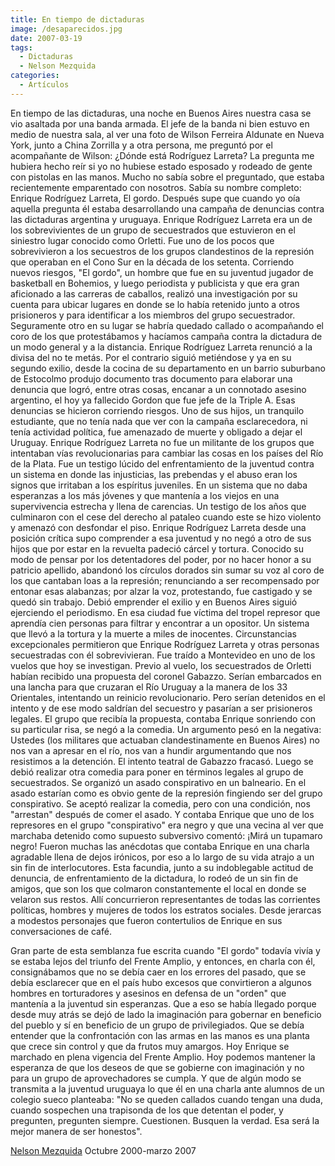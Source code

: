 ```yaml
---
title: En tiempo de dictaduras
image: /desaparecidos.jpg
date: 2007-03-19
tags:
  - Dictaduras
  - Nelson Mezquida
categories:
  - Artículos
---
```

<social-share />
En tiempo de las dictaduras, una noche en Buenos Aires nuestra casa se vio
asaltada por una banda armada.
<!-- more -->
El jefe de la banda ni bien estuvo en medio
de nuestra sala, al ver una foto de Wilson Ferreira Aldunate en Nueva York,
junto a China Zorrilla y a otra persona, me preguntó por el acompañante de
Wilson: ¿Dónde está Rodríguez Larreta? La pregunta me hubiera hecho reír si
yo no hubiese estado esposado y rodeado de gente con pistolas en las manos.
Mucho no sabía sobre el preguntado, que estaba recientemente emparentado con
nosotros. Sabía su nombre completo: Enrique Rodríguez Larreta, El gordo.
Después supe que cuando yo oía aquella pregunta él estaba desarrollando una
campaña de denuncias contra las dictaduras argentina y uruguaya.
Enrique Rodríguez Larreta era un de los sobrevivientes de un grupo de
secuestrados que estuvieron en el siniestro lugar conocido como Orletti. Fue
uno de los pocos que sobrevivieron a los secuestros de los grupos
clandestinos de la represión que operaban en el Cono Sur en la década de los
setenta.
Corriendo nuevos riesgos, "El gordo", un hombre que fue en su juventud
jugador de basketball en Bohemios, y luego periodista y publicista y que era
gran aficionado a las carreras de caballos, realizó una investigación por su
cuenta para ubicar lugares en donde se lo había retenido junto a otros
prisioneros y para identificar a los miembros del grupo secuestrador.
Seguramente otro en su lugar se habría quedado callado o acompañando el coro
de los que protestábamos y hacíamos campaña contra la dictadura de un modo
general y a la distancia. Enrique Rodríguez Larreta renunció a la divisa del
no te metás. Por el contrario siguió metiéndose y ya en su segundo exilio,
desde la cocina de su departamento en un barrio suburbano de Estocolmo
produjo documento tras documento para elaborar una denuncia que logró, entre
otras cosas, encanar a un connotado asesino argentino, el hoy ya fallecido
Gordon que fue jefe de la Triple A.
Esas denuncias se hicieron corriendo riesgos. Uno de sus hijos, un tranquilo
estudiante, que no tenía nada que ver con la campaña esclarecedora, ni tenía
actividad política, fue amenazado de muerte y obligado a dejar el Uruguay.
Enrique Rodríguez Larreta no fue un militante de los grupos que intentaban
vías revolucionarias para cambiar las cosas en los países del Río de la
Plata. Fue un testigo lúcido del enfrentamiento de la juventud contra un
sistema en donde las injusticias, las prebendas y el abuso eran los signos
que irritaban a los espíritus juveniles. En un sistema que no daba
esperanzas a los más jóvenes y que mantenía a los viejos en una
supervivencia estrecha y llena de carencias. Un testigo de los años que
culminaron con el cese del derecho al pataleo cuando este se hizo violento y
amenazó con desfondar el piso.
Enrique Rodríguez Larreta desde una posición crítica supo comprender a esa
juventud y no negó a otro de sus hijos que por estar en la revuelta padeció
cárcel y tortura.
Conocido su modo de pensar por los detentadores del poder, por no hacer
honor a su patricio apellido, abandonó los círculos dorados sin sumar su voz
al coro de los que cantaban loas a la represión; renunciando a ser
recompensado por entonar esas alabanzas; por alzar la voz, protestando, fue
castigado y se quedó sin trabajo.
Debió emprender el exilio y en Buenos Aires siguió ejerciendo el periodismo.
En esa ciudad fue víctima del tropel represor que aprendía cien personas
para filtrar y encontrar a un opositor. Un sistema que llevó a la tortura y
la muerte a miles de inocentes. Circunstancias excepcionales permitieron que
Enrique Rodríguez Larreta y otras personas secuestradas con él
sobrevivieran. Fue traído a Montevideo en uno de los vuelos que hoy se
investigan. Previo al vuelo, los secuestrados de Orletti habían recibido una
propuesta del coronel Gabazzo.
Serían embarcados en una lancha para que cruzaran el Río Uruguay a la manera
de los 33 Orientales, intentando un reinicio revolucionario. Pero serían
detenidos en el intento y de ese modo saldrían del secuestro y pasarían a
ser prisioneros legales. El grupo que recibía la propuesta, contaba Enrique
sonriendo con su particular risa, se negó a la comedia. Un argumento pesó en
la negativa: Ustedes (los militares que actuaban clandestinamente en Buenos
Aires) no nos van a apresar en el río, nos van a hundir argumentando que nos
resistimos a la detención. El intento teatral de Gabazzo fracasó. Luego se
debió realizar otra comedia para poner en términos legales al grupo de
secuestrados. Se organizó un asado conspirativo en un balneario. En el asado
estarían como es obvio gente de la represión fingiendo ser del grupo
conspirativo. Se aceptó realizar la comedia, pero con una condición, nos
"arrestan" después de comer el asado. Y contaba Enrique que uno de los
represores en el grupo "conspirativo" era negro y que una vecina al ver que
marchaba detenido como supuesto subversivo comentó: ¡Mirá un tupamaro negro!
Fueron muchas las anécdotas que contaba Enrique en una charla agradable
llena de dejos irónicos, por eso a lo largo de su vida atrajo a un sin fin
de interlocutores. Esta facundia, junto a su indoblegable actitud de
denuncia, de enfrentamiento de la dictadura, lo rodeó de un sin fin de
amigos, que son los que colmaron constantemente el local en donde se velaron
sus restos. Allí concurrieron representantes de todas las corrientes
políticas, hombres y mujeres de todos los estratos sociales. Desde jerarcas
a modestos personajes que fueron contertulios de Enrique en sus
conversaciones de café.

Gran parte de esta semblanza fue escrita cuando "El gordo" todavía vivía y
se estaba lejos del triunfo del Frente Amplio, y entonces, en charla con él,
consignábamos que no se debía caer en los errores del pasado, que se debía
esclarecer que en el país hubo excesos que convirtieron a algunos hombres en
torturadores y asesinos en defensa de un "orden" que mantenía a la juventud
sin esperanzas. Que a eso se había llegado porque desde muy atrás se dejó de
lado la imaginación para gobernar en beneficio del pueblo y sí en beneficio
de un grupo de privilegiados. Que se debía entender que la confrontación con
las armas en las manos es una planta que crece sin control y que da frutos
muy amargos.
Hoy Enrique se marchado en plena vigencia del Frente Amplio. Hoy podemos
mantener la esperanza de que los deseos de que se gobierne con imaginación y
no para un grupo de aprovechadores se cumpla.
Y que de algún modo se transmita a la juventud uruguaya lo que él en una
charla ante alumnos de un colegio sueco planteaba: "No se queden callados
cuando tengan una duda, cuando sospechen una trapisonda de los que detentan
el poder, y pregunten, pregunten siempre. Cuestionen. Busquen la verdad. Esa
será la mejor manera de ser honestos".

[Nelson Mezquida](/amigos/12-mezquidas.md)
Octubre 2000-marzo 2007
